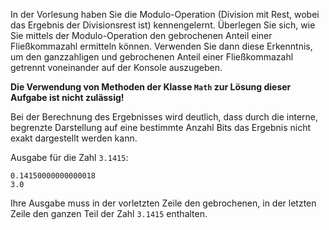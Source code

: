 In der Vorlesung haben Sie die Modulo-Operation (Division mit Rest, wobei das Ergebnis der Divisionsrest ist) kennengelernt. 
Überlegen Sie sich, wie Sie mittels der Modulo-Operation den gebrochenen Anteil einer Fließkommazahl ermitteln können. 
Verwenden Sie dann diese Erkenntnis, um den ganzzahligen und gebrochenen Anteil einer Fließkommazahl getrennt voneinander auf der Konsole auszugeben.

__Die Verwendung von Methoden der Klasse `Math` zur Lösung dieser Aufgabe ist nicht zulässig!__

<div class="hint">
    Bei der Berechnung des Ergebnisses wird deutlich, dass durch die interne, begrenzte Darstellung auf eine bestimmte Anzahl Bits das Ergebnis nicht exakt dargestellt werden kann.
</div>

Ausgabe für die Zahl `3.1415`:

```
0.14150000000000018
3.0
```

Ihre Ausgabe muss in der vorletzten Zeile den gebrochenen, in der letzten Zeile den ganzen Teil der Zahl `3.1415` enthalten.
